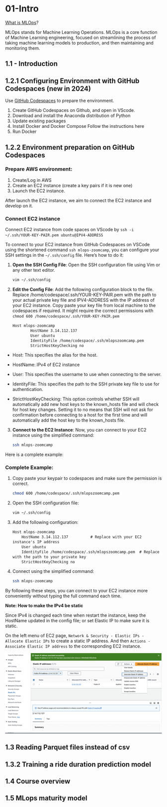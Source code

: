# 01-Intro
[What is MLOps](https://www.databricks.com/glossary/mlops)?

MLOps stands for Machine Learning Operations. MLOps is a core function of Machine Learning engineering, focused on streamlining the process of taking machine learning models to production, and then maintaining and monitoring them.

## 1.1 - Introduction

## 1.2.1 Configuring Environment with GitHub Codespaces (new in 2024)
Use [GitHub Codespaces](https://www.youtube.com/watch?v=MzcmWXYxi2s&list=PL3MmuxUbc_hIUISrluw_A7wDSmfOhErJK&index=2) to prepare the environment.

1. Create GitHub Codespaces on Github, and open in VScode.
2. Download and install the Anaconda distribution of Python
3. Update existing packages
4. Install Docker and Docker Compose
Follow the instructions here
5. Run Docker

## 1.2.2 Environment preparation on GitHub Codespaces

### Prepare AWS environment:
1. Create/Log in AWS
2. Create an EC2 instance (create a key pairs if it is new one)
3. Launch the EC2 instance.

After launch the EC2 instance, we aim to connect the EC2 instance and develop on it.

### Connect EC2 instance
Connect EC2 instance from code spaces on VScode by `ssh -i ~/.ssh/YOUR-KEY-PAIR.pem ubuntu@IPV4-ADDRESS`

To connect to your EC2 instance from GitHub Codespaces on VSCode using the shortened command `ssh mlops-zoomcamp`, you can configure your SSH settings in the `~/.ssh/config` file. Here’s how to do it:

1. **Open the SSH Config File**:
   Open the SSH configuration file using Vim or any other text editor.

   ```bash
   vim ~/.ssh/config
   ```

2. **Edit the Config File**:
   Add the following configuration block to the file. Replace /home/codespace/.ssh/YOUR-KEY-PAIR.pem with the path to your actual private key file and IPV4-ADDRESS with the IP address of your EC2 instance.
   Copy paste your key file from local machine to the codespaces if required. It might require the correct permissions with `chmod 600 /home/codespace/.ssh/YOUR-KEY-PAIR.pem`

    ```
    Host mlops-zoomcamp
            HostName 3.14.112.137
            User ubuntu
            IdentityFile /home/codespace/.ssh/mlopszoomcamp.pem
            StrictHostKeyChecking no                           
    ```

- Host: This specifies the alias for the host. 

- HostName: IPv4 of EC2 instance

- User: This specifies the username to use when connecting to the server.

- IdentityFile: This specifies the path to the SSH private key file to use for authentication.

- StrictHostKeyChecking: This option controls whether SSH will automatically add new host keys to the known_hosts file and will check for host key changes. Setting it to no means that SSH will not ask for confirmation before connecting to a host for the first time and will automatically add the host key to the known_hosts file. 

3. **Connect to the EC2 Instance**:
   Now, you can connect to your EC2 instance using the simplified command:

   ```bash
   ssh mlops-zoomcamp
   ```

Here is a complete example:

### Complete Example:

1. Copy paste your keypair to codespaces and make sure the permission is correct.

   ```bash
   chmod 600 /home/codespace/.ssh/mlopszoomcamp.pem
   ```

2. Open the SSH configuration file:

   ```bash
   vim ~/.ssh/config
   ```

3. Add the following configuration:

   ```plaintext
   Host mlops-zoomcamp
       HostName 3.14.112.137          # Replace with your EC2 instance's IP address
       User ubuntu
       IdentityFile /home/codespace/.ssh/mlopszoomcamp.pem  # Replace with the path to your private key
       StrictHostKeyChecking no
   ```

4. Connect using the simplified command:

   ```bash
   ssh mlops-zoomcamp
   ```

By following these steps, you can connect to your EC2 instance more conveniently without typing the full command each time.

**Note: How to make the IPv4 be static**

Since IPv4 is changed each time when restart the instance, keep the HostName updated in the config file; or set Elastic IP to make sure it is static.

On the left menu of EC2 page, `Network & Security - Elastic IPs - Allocate Elastic IPs` to create a static IP address. And then `Actions - Associate Elastic IP address` to the corresponding EC2 instance.

![Allocate Elastic IPs](../images/elasticIP.png)


## 1.3 Reading Parquet files instead of csv
## 1.3.2 Training a ride duration prediction model
## 1.4 Course overview
## 1.5 MLops maturity model

